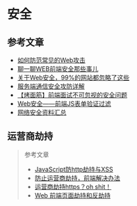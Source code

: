 # 安全

## 参考文章

- [如何防范常见的Web攻击](http://blog.720ui.com/2016/security_web/)
- [聊一聊WEB前端安全那些事儿](http://www.tuicool.com/articles/7Ff2EbZ)
- [关于Web安全，99%的网站都忽略了这些](https://blog.wilddog.com/?p=290)
- [服务端通信安全攻防详解](http://blog.720ui.com/2016/security_data_transmission/)
- [【烤面筋】前端面试不可忽视的安全问题](http://www.jianshu.com/p/8ae314f4cde9)
- [Web安全——前端JS表单验证过滤](http://www.jianshu.com/p/5265dabb115b)
- [网络安全资料汇总](http://www.jianshu.com/p/67e294106919)

## 运营商劫持
> 参考文章
> - [JavaScript防http劫持与XSS](http://www.cnblogs.com/coco1s/p/5777260.html)
> - [防止运营商劫持，前端解决办法](https://www.jianshu.com/p/d810c92af193)
> - [运营商劫持https？oh shit！](https://www.qianduan.net/yun-ying-shang-jie-chi-https-oh-shit/)
> - [Web 前端页面劫持和反劫持](https://juejin.im/post/593df628da2f60006728cff2)